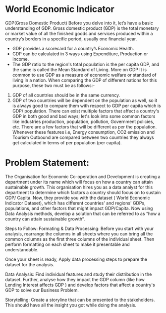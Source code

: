 # World Economic Indicator
GDP(Gross Domestic Product)
Before you delve into it, let’s have a basic understanding of GDP.
Gross domestic product (GDP) is the total monetary or market value of all the
finished goods and services produced within a country’s borders in a specific period,
usually one financial year.
- GDP provides a scorecard for a country’s Economic Health.
- GDP can be calculated in 3 ways using Expenditure, Production or income.
- The GDP ratio to the region's total population is the per capita GDP, and the
same is called the Mean Standard of Living.
More on GDP
It is common to use GDP as a measure of economic welfare or standard of living in a
nation. When comparing the GDP of different nations for this purpose, these two
must be as follows:-
1. GDP of all countries should be in the same currency.
2. GDP of two countries will be dependent on the population as well, so it is always
good to compare them with respect to GDP per capita which is GDP/ population.
There can exist multiple factors that affect a country's GDP in both good and bad
ways; let's look into some common factors like industries production, population,
pollution, Government policies, etc. There are a few factors that will be different as
per the population. Whenever these features i.e, Energy consumption, CO2
emission and Tourism Outbound are compared between two countries they
always get calculated in terms of per population (per capita).

# Problem Statement:

The Organisation for Economic Co-operation and Development is creating a
department under its name which will focus on how a country can attain sustainable
growth. 
This organisation hires you as a data analyst for this department to
determine which factors a country should focus on to sustain GDP/ Capita.
Now, they provide you with the dataset ( World Economic Indicator Dataset), which
has different countries' and regions' GDPs, populations, and other factors that might
impact GDP/Capita. 
Now using Data Analysis methods, develop a solution that can
be referred to as “how a country can attain sustainable growth“.

Steps to Follow:
Formating & Data Processing: Before you start with your analysis, rearrange the columns in all sheets where you
can bring all the common columns as the first three columns of the individual sheet.
Then perform formatting on each sheet to make it presentable and understandable.

Once your sheet is ready, Apply data processing steps to prepare the dataset for the
analysis.

Data Analysis: 
Find individual features and study their distribution in the dataset. Further, analyse
how they impact the GDP column (like how Lending Interest affects GDP ) and
develop factors that affect a country's GDP to solve our Business Problem.

Storytelling:
Create a storyline that can be presented to the stakeholders. This should have all the
insight you got while doing the analysis.

